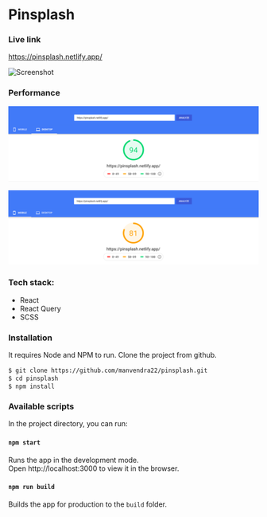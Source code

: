 # Pinsplash

### Live link

https://pinsplash.netlify.app/

![Screenshot](https://res.cloudinary.com/dracarys/image/upload/pinsplash.png)

### Performance

![Screenshot](/misc/pagespeed_insights_desktop.png)

![Screenshot](/misc/pagespeed_insights_mobile.png)

### Tech stack:

- React
- React Query
- SCSS

### Installation

It requires Node and NPM to run.
Clone the project from github.

    $ git clone https://github.com/manvendra22/pinsplash.git
    $ cd pinsplash
    $ npm install

### Available scripts

In the project directory, you can run:

#### `npm start`

Runs the app in the development mode.<br />
Open http://localhost:3000 to view it in the browser.

#### `npm run build`

Builds the app for production to the `build` folder.
